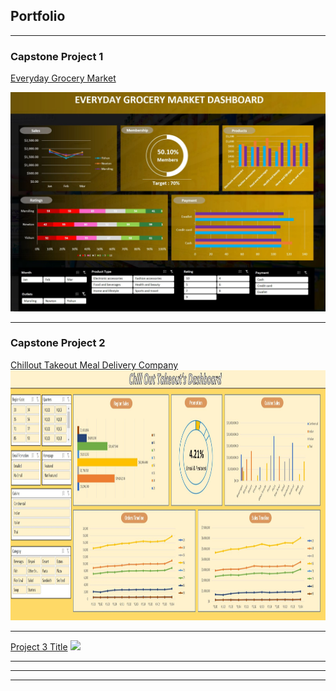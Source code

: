 ## Portfolio

---

### Capstone Project 1

<a><a href="/Capstone1">Everyday Grocery Market</a>
  
<img src="images/Capstone 1 dashboard.JPG"/>

---
### Capstone Project 2
<a><a href="/Capstone2">Chillout Takeout Meal Delivery Company</a>
<img src="images/Capstone 2 dashboard.JPG?raw=true" width="1000" height="400"/>

---
[Project 3 Title](http://example.com/)
<img src="images/dummy_thumbnail.jpg?raw=true"/>

---



---




---
